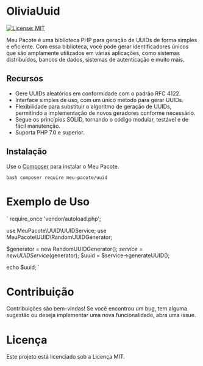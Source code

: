 # OliviaUuid

[![License: MIT](https://img.shields.io/badge/License-MIT-blue.svg)](https://opensource.org/licenses/MIT)

Meu Pacote é uma biblioteca PHP para geração de UUIDs de forma simples e eficiente. Com essa biblioteca, você pode gerar identificadores únicos que são amplamente utilizados em várias aplicações, como sistemas distribuídos, bancos de dados, sistemas de autenticação e muito mais.

## Recursos

- Gere UUIDs aleatórios em conformidade com o padrão RFC 4122.
- Interface simples de uso, com um único método para gerar UUIDs.
- Flexibilidade para substituir o algoritmo de geração de UUIDs, permitindo a implementação de novos geradores conforme necessário.
- Segue os princípios SOLID, tornando o código modular, testável e de fácil manutenção.
- Suporta PHP 7.0 e superior.

## Instalação

Use o [Composer](https://getcomposer.org/) para instalar o Meu Pacote.

`bash
composer require meu-pacote/uuid
`
# Exemplo de Uso
`
require_once 'vendor/autoload.php';

use MeuPacote\UUID\UUIDService;
use MeuPacote\UUID\RandomUUIDGenerator;

$generator = new RandomUUIDGenerator();
$service = new UUIDService($generator);
$uuid = $service->generateUUID();

echo $uuid;
`
# Contribuição

Contribuições são bem-vindas! Se você encontrou um bug, tem alguma sugestão ou deseja implementar uma nova funcionalidade, abra uma issue.

# Licença
Este projeto está licenciado sob a Licença MIT.
